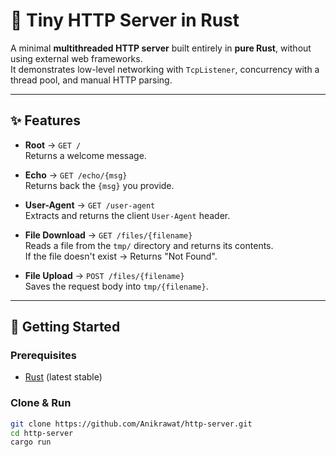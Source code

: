 
# 🦀 Tiny HTTP Server in Rust

A minimal **multithreaded HTTP server** built entirely in **pure Rust**, without using external web frameworks.  
It demonstrates low-level networking with `TcpListener`, concurrency with a thread pool, and manual HTTP parsing.  

---

## ✨ Features

- **Root** → `GET /`  
  Returns a welcome message.  

- **Echo** → `GET /echo/{msg}`  
  Returns back the `{msg}` you provide.  

- **User-Agent** → `GET /user-agent`  
  Extracts and returns the client `User-Agent` header.  

- **File Download** → `GET /files/{filename}`  
  Reads a file from the `tmp/` directory and returns its contents.  
  If the file doesn't exist -> Returns "Not Found".
- **File Upload** → `POST /files/{filename}`  
  Saves the request body into `tmp/{filename}`.  

---

## 🚀 Getting Started

### Prerequisites
- [Rust](https://www.rust-lang.org/tools/install) (latest stable)

### Clone & Run
```bash
git clone https://github.com/Anikrawat/http-server.git
cd http-server
cargo run
